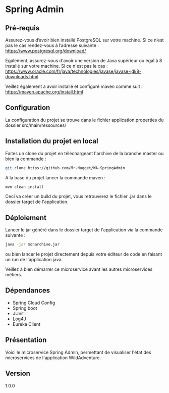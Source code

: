 # Spring Admin


## Pré-requis

Assurez-vous d’avoir bien installé PostgreSQL sur votre machine. Si ce n’est pas
le cas rendez-vous à l’adresse suivante :
https://www.postgresql.org/download/

Egalement, assurez-vous d'avoir une version de Java supérieur ou égal à 8 installé sur votre machine.
Si ce n'est pas le cas : 
https://www.oracle.com/fr/java/technologies/javase/javase-jdk8-downloads.html

Veillez également à avoir installé et configuré maven comme suit :
https://maven.apache.org/install.html

## Configuration

La configuration du projet se trouve dans le fichier application.properties du dossier src/main/ressources/

## Installation du projet en local

Faites un clone du projet en téléchargeant l'archive de la branche master ou bien la commande :
```bash
git clone https://github.com/Mr-Nugget/WA-SpringAdmin
```

A la base du projet lancer la commande maven : 
```bash
mvn clean install
```
Ceci va créer un build du projet, vous retrouverez le fichier .jar dans le dossier target de l'application.


## Déploiement

Lancer le jar généré dans le dossier target de l'application via la commande suivante :
```bash
java -jar monarchive.jar
```
ou bien lancer le projet directement depuis votre éditeur de code en faisant un run de l'application java.

Veillez à bien démarrer ce microservice avant les autres microservices métiers.

## Dépendances

- Spring Cloud Config
- Spring boot
- JUnit
- Log4J
- Eureka Client

## Présentation

Voici le microservice Spring Admin, permettant de visualiser l'état des microservices de l'application WildAdventure.

## Version

1.0.0
